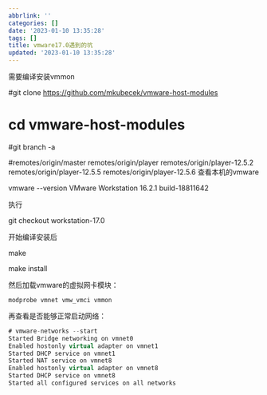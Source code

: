 ```yaml
---
abbrlink: ''
categories: []
date: '2023-01-10 13:35:28'
tags: []
title: vmware17.0遇到的坑
updated: '2023-01-10 13:35:28'
---
```

需要编译安装vmmon

#git clone https://github.com/mkubecek/vmware-host-modules

# cd vmware-host-modules

#git  branch -a

#remotes/origin/master
remotes/origin/player
remotes/origin/player-12.5.2
remotes/origin/player-12.5.5
remotes/origin/player-12.5.6
查看本机的vmware

vmware --version
VMware Workstation 16.2.1 build-18811642

执行

git checkout workstation-17.0

开始编译安装后

make

make  install

然后加载vmware的虚拟网卡模块：

```
modprobe vmnet vmw_vmci vmmon
```

再查看是否能够正常启动网络：

```csharp
# vmware-networks --start
Started Bridge networking on vmnet0
Enabled hostonly virtual adapter on vmnet1
Started DHCP service on vmnet1
Started NAT service on vmnet8
Enabled hostonly virtual adapter on vmnet8
Started DHCP service on vmnet8
Started all configured services on all networks
```
